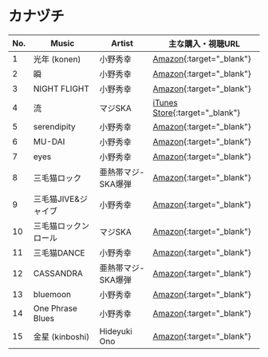 # カナヅチ

| No. | Music  | Artist | 主な購入・視聴URL |
| ------ | ------ | ------ | ------ |
|1| 光年 (konen) | 小野秀幸 | [Amazon](https://www.amazon.co.jp/dp/B01MU7Y8D3){:target="_blank"} |
|2| 瞬 | 小野秀幸 | [Amazon](https://www.amazon.co.jp/dp/B005E35LU2){:target="_blank"} |
|3| NIGHT FLIGHT | 小野秀幸 | [Amazon](https://www.amazon.co.jp/dp/B0094JLWV4/){:target="_blank"} |
|4| 流 | マジSKA | [iTunes Store](https://music.apple.com/jp/album/popn-music-sunny-park-original-soundtrack-vol-2/816101904){:target="_blank"} |
|5| serendipity | 小野秀幸 | [Amazon](https://www.amazon.co.jp/gp/product/B01AVWTTQW/){:target="_blank"} |
|6| MU-DAI | 小野秀幸 | [Amazon](https://www.amazon.co.jp/dp/B01AVWRBYE/){:target="_blank"} |
|7| eyes | 小野秀幸 | [Amazon](https://www.amazon.co.jp/dp/B002QD2SVS){:target="_blank"} |
|8| 三毛猫ロック | 亜熱帯マジ-SKA爆弾 | [Amazon](https://www.amazon.co.jp/dp/B00006K0KX){:target="_blank"} |
|9| 三毛猫JIVE&ジャイブ | 小野秀幸 | [Amazon](https://www.amazon.co.jp/dp/B0039QLEES){:target="_blank"} |
|10| 三毛猫ロックンロール | マジSKA | [Amazon](https://www.amazon.co.jp/dp/B01MU7Y8D3){:target="_blank"} |
|11| 三毛猫DANCE | 小野秀幸 | [Amazon](https://www.amazon.co.jp/dp/B00M69J23Y){:target="_blank"} |
|12| CASSANDRA | 亜熱帯マジ-SKA爆弾 | [Amazon](https://www.amazon.co.jp/dp/B00005NO3E){:target="_blank"} |
|13| bluemoon | 小野秀幸 | [Amazon](https://www.amazon.co.jp/dp/B0079XW8HY){:target="_blank"} |
|14| One Phrase Blues | 小野秀幸 | [Amazon](https://www.amazon.co.jp/dp/B000063EDT){:target="_blank"} |
|15| 金星 (kinboshi) | Hideyuki Ono | [Amazon](https://www.amazon.co.jp/dp/B01MU7Y8D3){:target="_blank"} |
